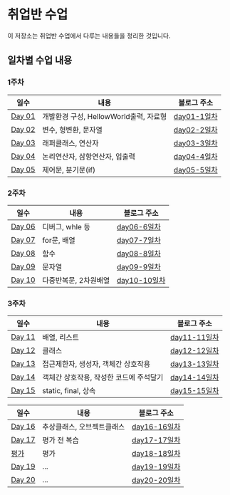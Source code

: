 # 취업반 수업

이 저장소는 취업반 수업에서 다루는 내용들을 정리한 것입니다.

## 일차별 수업 내용

### 1주차

| 일수 | 내용 | 블로그 주소 |
|---|---|---|
| [Day 01](https://github.com/Noah3521/itbnak/tree/main/1주차/day01) | 개발환경 구성, HellowWorld출력, 자료형 | [day01-1일차](https://velog.io/@noah3521/취업반-1일차) |
| [Day 02](https://github.com/Noah3521/itbnak/tree/main/1주차/day02) | 변수, 형변환, 문자열 | [day02-2일차](https://velog.io/@noah3521/취업반-2일차) |
| [Day 03](https://github.com/Noah3521/itbnak/tree/main/1주차/day03) | 래퍼클래스, 연산자| [day03-3일차](https://velog.io/@noah3521/취업반-3일차) |
| [Day 04](https://github.com/Noah3521/itbnak/tree/main/1주차/day04) | 논리연산자, 삼항연산자, 입출력| [day04-4일차](https://velog.io/@noah3521/취업반-4일차) |
| [Day 05](https://github.com/Noah3521/itbnak/tree/main/1주차/day05) | 제어문, 분기문(if) | [day05-5일차](https://velog.io/@noah3521/취업반-5일차) |

### 2주차

| 일수 | 내용 | 블로그 주소 |
|---|---|---|
| [Day 06](https://github.com/Noah3521/itbnak/tree/main/2주차/day06) | 디버그, whle 등 | [day06-6일차](https://velog.io/@noah3521/취업반-6일차) | 
| [Day 07](https://github.com/Noah3521/itbnak/tree/main/2주차/day07) | for문, 배열 | [day07-7일차](https://velog.io/@noah3521/취업반-7일차) | 
| [Day 08](https://github.com/Noah3521/itbnak/tree/main/2주차/day08) | 함수 | [day08-8일차](https://velog.io/@noah3521/취업반-8일차) | 
| [Day 09](https://github.com/Noah3521/itbnak/tree/main/2주차/day09) | 문자열 | [day09-9일차](https://velog.io/@noah3521/취업반-9일차) | 
| [Day 10](https://github.com/Noah3521/itbnak/tree/main/2주차/day10) | 다중반복문, 2차원배열 | [day10-10일차](https://velog.io/@noah3521/취업반-10일차) | 

### 3주차

| 일수 | 내용 | 블로그 주소 |
|---|---|---|
| [Day 11](https://github.com/Noah3521/itbnak/tree/main/3주차/day11) | 배열, 리스트 | [day11-11일차](https://velog.io/@noah3521/취업반-11일차) | 
| [Day 12](https://github.com/Noah3521/itbnak/tree/main/3주차/day12) | 클래스 | [day12-12일차](https://velog.io/@noah3521/취업반-12일차) | 
| [Day 13](https://github.com/Noah3521/itbnak/tree/main/3주차/day13) | 접근제한자, 생성자, 객체간 상호작용 | [day13-13일차](https://velog.io/@noah3521/취업반-13일차) | 
| [Day 14](https://github.com/Noah3521/itbnak/tree/main/3주차/day14) | 객체간 상호작용, 작성한 코드에 주석달기 | [day14-14일차](https://velog.io/@noah3521/취업반-14일차) | 
| [Day 15](https://github.com/Noah3521/itbnak/tree/main/3주차/day15) | static, final, 상속 | [day15-15일차](https://velog.io/@noah3521/취업반-15일차) | 

| 일수 | 내용 | 블로그 주소 |
|---|---|---|
| [Day 16](https://github.com/Noah3521/itbnak/tree/main/4주차/day16) | 추상클래스, 오브젝트클래스 | [day16-16일차](https://velog.io/@noah3521/취업반-16일차) | 
| [Day 17](https://github.com/Noah3521/itbnak/tree/main/4주차/day17) | 평가 전 복습 | [day17-17일차](https://velog.io/@noah3521/취업반-17일차) | 
| [평가](https://github.com/Noah3521/itbnak/tree/main/4주차/test1) | 평가 | [day18-18일차](https://velog.io/@noah3521/test1) | 
| [Day 19](https://github.com/Noah3521/itbnak/tree/main/4주차/day19) | ... | [day19-19일차](https://velog.io/@noah3521/취업반-19일차) | 
| [Day 20](https://github.com/Noah3521/itbnak/tree/main/4주차/day20) | ... | [day20-20일차](https://velog.io/@noah3521/취업반-20일차) | 
